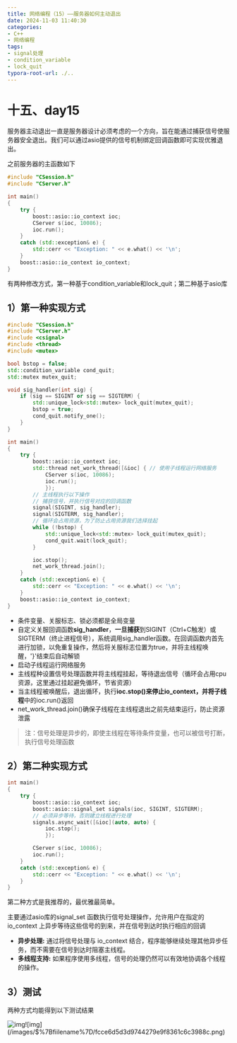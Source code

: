 ```yaml
---
title: 网络编程（15）——服务器如何主动退出
date: 2024-11-03 11:40:30
categories:
- C++
- 网络编程
tags: 
- signal处理
- condition_variable
- lock_quit
typora-root-url: ./..
---
```


#  十五、day15

服务器主动退出一直是服务器设计必须考虑的一个方向，旨在能通过捕获信号使服务器安全退出。我们可以通过asio提供的信号机制绑定回调函数即可实现优雅退出。

之前服务器的主函数如下

```cpp
#include "CSession.h"
#include "CServer.h"

int main()
{
    try {
        boost::asio::io_context ioc;
        CServer s(ioc, 10086);
        ioc.run();
    }
    catch (std::exception& e) {
        std::cerr << "Exception: " << e.what() << '\n';
    }
    boost::asio::io_context io_context;
}
```

有两种修改方式，第一种基于condition_variable和lock_quit；第二种基于asio库

## 1）第一种实现方式

```cpp
#include "CSession.h"
#include "CServer.h"
#include <csignal>
#include <thread>
#include <mutex>

bool bstop = false;
std::condition_variable cond_quit;
std::mutex mutex_quit;

void sig_handler(int sig) {
    if (sig == SIGINT or sig == SIGTERM) {
        std::unique_lock<std::mutex> lock_quit(mutex_quit);
        bstop = true;
        cond_quit.notify_one();
    }
}

int main()
{
    try {
        boost::asio::io_context ioc;
        std::thread net_work_thread([&ioc] { // 使用子线程运行网络服务
            CServer s(ioc, 10086);
            ioc.run();
            });
        // 主线程执行以下操作
        // 捕获信号，并执行信号对应的回调函数
        signal(SIGINT, sig_handler);
        signal(SIGTERM, sig_handler);
        // 循环会占用资源，为了防止占用资源我们选择挂起
        while (!bstop) {
            std::unique_lock<std::mutex> lock_quit(mutex_quit);
            cond_quit.wait(lock_quit);
        }

        ioc.stop();
        net_work_thread.join();
    }
    catch (std::exception& e) {
        std::cerr << "Exception: " << e.what() << '\n';
    }
    boost::asio::io_context io_context;
}
```

- 条件变量、关服标志、锁必须都是全局变量
- 自定义关服回调函数**sig_handler**，**一旦捕获**到SIGINT（Ctrl+C触发）或SIGTERM（终止进程信号），系统调用sig_handler函数。在回调函数内首先进行加锁，以免重复操作，然后将关服标志位置为true，并将主线程唤醒，'}'结束后自动解锁
- 启动子线程运行网络服务
- 主线程种设置信号处理函数并将主线程挂起，等待退出信号（循环会占用cpu资源，这里通过挂起避免循环，节省资源）
- 当主线程被唤醒后，退出循环，执行**ioc.stop()**来停止io_context，并将**子线程**中的ioc.run()返回
- net_work_thread.join()确保子线程在主线程退出之前先结束运行，防止资源泄露

> 注：信号处理是异步的，即使主线程在等待条件变量，也可以被信号打断，执行信号处理函数

## 2）第二种实现方式

```cpp
int main()
{
    try {
        boost::asio::io_context ioc;
        boost::asio::signal_set signals(ioc, SIGINT, SIGTERM);
        // 必须异步等待，否则建立线程进行处理
        signals.async_wait([&ioc](auto, auto) {
            ioc.stop();
            });

        CServer s(ioc, 10086);
        ioc.run();
    }
    catch (std::exception& e) {
        std::cerr << "Exception: " << e.what() << '\n';
    }
}
```

第二种方式是我推荐的，最优雅最简单。

主要通过asio库的signal_set 函数执行信号处理操作，允许用户在指定的io_context 上异步等待这些信号的到来，并在信号到达时执行相应的回调

- **异步处理:** 通过将信号处理与 io_context 结合，程序能够继续处理其他异步任务，而不需要在信号到达时阻塞主线程。
- **多线程支持:** 如果程序使用多线程，信号的处理仍然可以有效地协调各个线程的操作。

## 3）测试

两种方式均能得到以下测试结果

![img](/images/$%7Bfiilename%7D/8c2de49634314642a426a2baacd21253.png)![img](/images/$%7Bfiilename%7D/fcce6d5d3d9744279e9f8361c6c3988c.png)
